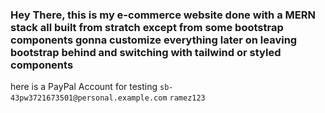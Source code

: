 ### Hey There, this is my e-commerce website done with a MERN stack all built from stratch except from some bootstrap components gonna customize everything later on leaving bootstrap behind and switching with tailwind or styled components 

here is a PayPal Account for testing
`sb-43pw3721673501@personal.example.com`
`ramez123`